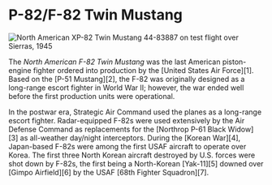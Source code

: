 # P-82/F-82 Twin Mustang

![North American XP-82 Twin Mustang 44-83887 on test flight over Sierras, 1945](http://upload.wikimedia.org/wikipedia/commons/1/1e/North_American_XP-82_Twin_Mustang_44-83887.Color.jpg)

The _North American F-82 Twin Mustang_ was the last American piston-engine fighter ordered into production by the [United States Air Force][1]. Based on the [P-51 Mustang][2], the F-82 was originally designed as a long-range escort fighter in World War II; however, the war ended well before the first production units were operational.

In the postwar era, Strategic Air Command used the planes as a long-range escort fighter. Radar-equipped F-82s were used extensively by the Air Defense Command as replacements for the [Northrop P-61 Black Widow][3] as all-weather day/night interceptors. During the [Korean War][4], Japan-based F-82s were among the first USAF aircraft to operate over Korea. The first three North Korean aircraft destroyed by U.S. forces were shot down by F-82s, the first being a North-Korean [Yak-11][5] downed over [Gimpo Airfield][6] by the USAF [68th Fighter Squadron][7].
